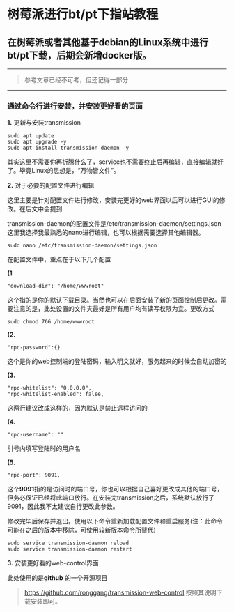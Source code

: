 # 树莓派进行bt/pt下指站教程

## 在树莓派或者其他基于debian的Linux系统中进行bt/pt下载，后期会新增docker版。

***

>参考文章已经不可考，但还记得一部分

***

### 通过命令行进行安装，并安装更好看的页面

**1.** 更新与安装transmission

```shell
sudo apt update 
sudo apt upgrade -y
sudo apt install transmission-daemon -y
```

其实这里不需要你再折腾什么了，service也不需要终止后再编辑，直接编辑就好了。毕竟Linux的思想是，“万物皆文件”。

**2.** 对于必要的配置文件进行编辑

这里主要是针对配置文件进行修改，安装完更好的web界面以后可以进行GUI的修改。在后文中会提到.

transmission-daemon的配置文件是/etc/transmission-daemon/settings.json 这里我选择我最熟悉的nano进行编辑，也可以根据需要选择其他编辑器。

```shell
sudo nano /etc/transmission-daemon/settings.json
```

在配置文件中，重点在于以下几个配置

**(1**
```shell
"download-dir": "/home/wwwroot"
```
这个指的是你的默认下载目录。当然也可以在后面安装了新的页面控制后更改。需要注意的是，此处设置的文件夹最好是所有用户均有读写权限为宜。更改方式
```shell
sudo chmod 766 /home/wwwroot
```

**(2.**
```shell
"rpc-password":{}
```
这个是你的web控制端的登陆密码，输入明文就好，服务起来的时候会自动加密的

**(3.**
```shell
"rpc-whitelist": "0.0.0.0",
"rpc-whitelist-enabled": false,
```
这两行建议改成这样的，因为默认是禁止远程访问的

**(4.**
```shell
"rpc-username": ""
```
引号内填写登陆时的用户名

**(5.**
```shell
"rpc-port": 9091,
```
这个**9091**指的是访问时的端口号，你也可以根据自己喜好更改成其他的端口号，但务必保证已经将此端口放行。在安装完transmission之后，系统默认放行了9091，因此我不太建议自行更改此参数。

修改完毕后保存并退出。使用以下命令重新加载配置文件和重启服务(注：此命令可能在之后的版本中移除，可使用较新版本命令所替代)
```shell
sudo service transmission-daemon reload
sudo service transmission-daemon restart
```
**3.** 安装更好看的web-control界面

此处使用的是**github** 的一个开源项目 
>https://github.com/ronggang/transmission-web-control
按照其说明下载安装即可。